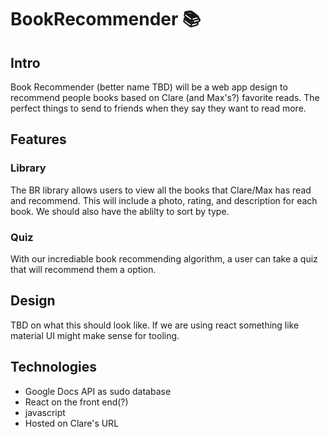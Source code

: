 # BookRecommender 📚
## Intro
Book Recommender (better name TBD) will be a web app design to recommend people books based on Clare (and Max's?) favorite reads. The perfect things to send to friends when they say they want to read more.
## Features
### Library
The BR library allows users to view all the books that Clare/Max has read and recommend. This will include a photo, rating, and description for each book. We should also have the ablilty to sort by type.
### Quiz
With our incrediable book recommending algorithm, a user can take a quiz that will recommend them a option. 
## Design
TBD on what this should look like. If we are using react something like material UI might make sense for tooling. 
## Technologies
- Google Docs API as sudo database
- React on the front end(?)
- javascript
- Hosted on Clare's URL
